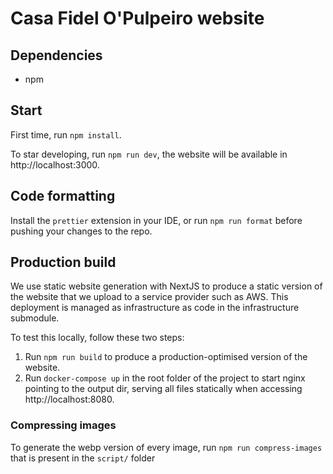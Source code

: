 # Casa Fidel O'Pulpeiro website

## Dependencies

- npm

## Start

First time, run `npm install`.

To star developing, run `npm run dev`, the website will be available in http://localhost:3000.

## Code formatting

Install the `prettier` extension in your IDE, or run `npm run format` before pushing your changes to the repo.

## Production build

We use static website generation with NextJS to produce a static version of the website that we upload to a service provider such as AWS. This deployment is managed as infrastructure as code in the infrastructure submodule.

To test this locally, follow these two steps:

1. Run `npm run build` to produce a production-optimised version of the website.
1. Run `docker-compose up` in the root folder of the project to start nginx pointing to the output dir, serving all files statically when accessing http://localhost:8080.

### Compressing images

To generate the webp version of every image, run `npm run compress-images` that is present in the `script/` folder
